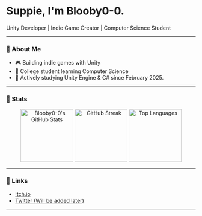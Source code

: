 # Suppie, I'm Blooby0-0.

Unity Developer | Indie Game Creator | Computer Science Student

---

### 🔹 About Me

- 🎮 Building indie games with Unity
- 🏫 College student learning Computer Science
- 📖 Actively studying Unity Engine & C# since February 2025.
  
---

### 🔹 Stats

<p align="center">
  <img src="https://github-readme-stats.vercel.app/api?username=Blooby0-0&show_icons=true&hide_title=true&hide_border=true&theme=transparent&count_private=true" alt="Blooby0-0's GitHub Stats" height="140">
  <img src="https://github-readme-streak-stats.herokuapp.com?user=Blooby0-0&hide_border=true&theme=transparent" alt="GitHub Streak" height="140">
  <img src="https://github-readme-stats.vercel.app/api/top-langs/?username=Blooby0-0&layout=compact&hide_border=true&theme=transparent" alt="Top Languages" height="140">
</p>

---

### 🔹 Links

- [Itch.io](https://bl0oby.itch.io/)
- [Twitter (Will be added later)](#)

---
